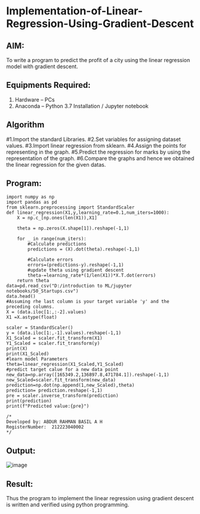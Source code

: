 # Implementation-of-Linear-Regression-Using-Gradient-Descent

## AIM:
To write a program to predict the profit of a city using the linear regression model with gradient descent.

## Equipments Required:
1. Hardware – PCs
2. Anaconda – Python 3.7 Installation / Jupyter notebook

## Algorithm
#1.Import the standard Libraries.
#2.Set variables for assigning dataset values.
#3.Import linear regression from sklearn.
#4.Assign the points for representing in the graph.
#5.Predict the regression for marks by using the representation of the graph.
#6.Compare the graphs and hence we obtained the linear regression for the given datas.

## Program:
```
import numpy as np
import pandas as pd
from sklearn.preprocessing import StandardScaler
def linear_regression(X1,y,learning_rate=0.1,num_iters=1000):
    X = np.c_[np.ones(len(X1)),X1]

    theta = np.zeros(X.shape[1]).reshape(-1,1)

    for _ in range(num_iters):
        #Calculate predictions
        predictions = (X).dot(theta).reshape(-1,1)

        #Calculate errors
        errors=(predictions-y).reshape(-1,1)
        #update theta using gradient descent
        theta-=learning_rate*(1/len(X1))*X.T.dot(errors)
    return theta
data=pd.read_csv("D:/introduction to ML/jupyter notebooks/50_Startups.csv")
data.head()
#Assuming rhe last column is your target variable 'y' and the preceding columns.
X = (data.iloc[1:,:-2].values)
X1 =X.astype(float)

scaler = StandardScaler()
y = (data.iloc[1:,-1].values).reshape(-1,1)
X1_Scaled = scaler.fit_transform(X1)
Y1_Scaled = scaler.fit_transform(y)
print(X)
print(X1_Scaled)
#learn model Parameters
theta=linear_regression(X1_Scaled,Y1_Scaled)
#predict target calue for a new data point
new_data=np.array([165349.2,136897.8,471784.1]).reshape(-1,1)
new_Scaled=scaler.fit_transform(new_data)
prediction=np.dot(np.append(1,new_Scaled),theta)
prediction= prediction.reshape(-1,1)
pre = scaler.inverse_transform(prediction)
print(prediction)
print(f"Predicted value:{pre}")

/*
Developed by: ABDUR RAHMAN BASIL A H
RegisterNumber:  212223040002
*/
```

## Output:
![image](https://github.com/arbasil05/Implementation-of-Linear-Regression-Using-Gradient-Descent/assets/144218037/1685bada-dd26-4e63-8b95-732a7c6defdf)



## Result:
Thus the program to implement the linear regression using gradient descent is written and verified using python programming.
